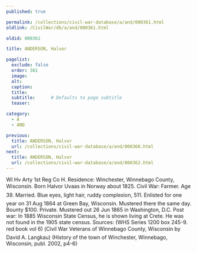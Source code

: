 ```yaml
---
published: true

permalink: /collections/civil-war-database/a/and/000361.html
oldlink: /CivilWar/db/a/and/000361.html

oldid: 000361

title: ANDERSON, Halvor

pagelist:
  exclude: false
  order: 361
  image: 
  alt:
  caption:
  title:
  subtitle:      # Defaults to page subtitle
  teaser:

category: 
  - A 
  - AND

previous:
  title: ANDERSON, Halvor
  url: /collections/civil-war-database/a/and/000360.html  
next:
  title: ANDERSON, Halvor
  url: /collections/civil-war-database/a/and/000362.html   
---
```

WI Hv Arty 1st Reg Co H. Residence: Winchester, Winnebago County, Wisconsin. Born &#147;Halvor Uvaas&#148; in Norway about 1825. Civil War: Farmer. Age 39. Married. Blue eyes, light hair, ruddy complexion, 5&#146;11&#148;. Enlisted for one year on 31 Aug 1864 at Green Bay, Wisconsin. Mustered there the same day. Bounty $100. Private. Mustered out 26 Jun 1865 in Washington, D.C. Post war: In 1885 Wisconsin State Census, he is shown living at Crete. He was not found in the 1905 state census. Sources: (WHS Series 1200 box 245-9. red book vol 6) (&#147;Civil War Veterans of Winnebago County, Wisconsin&#148; by David A. Langkau) (History of the town of Winchester, Winnebago, Wisconsin, publ. 2002, p4-6)